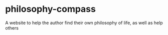 # philosophy-compass
A website to help the author find their own philosophy of life, as well as help others
